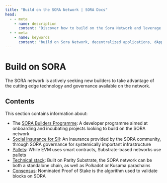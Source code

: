 ```yaml
---
title: "Build on the SORA Network | SORA Docs"
head:
  - - meta
    - name: description
      content: "Discover how to build on the Sora Network and leverage its infrastructure to develop decentralized applications (dApps). Learn about the tools, resources, and documentation available to developers, and explore the opportunities for innovation and collaboration within the Sora ecosystem."
  - - meta
    - name: keywords
      content: "build on Sora Network, decentralized applications, dApps, infrastructure, developers, tools, resources, documentation, Sora ecosystem"
---
```


# Build on SORA

The SORA network is actively seeking new builders to take advantage of the cutting edge technology and governance available on the network.

## Contents

This section contains information about:

- The [SORA Builders Programme](/sora-builders.md): A developer programme aimed at onboarding and incubating projects looking to build on the SORA network
- [Social Insurance for SII](/social-insurance.md): An insurance provided by the SORA community, through SORA governance for systemically important infrastructure
- [Pallets](/pallets.md): While EVM uses smart contracts, Substrate-based networks use pallets
- [Technical stack](/technical-stack.md): Built on Parity Substrate, the SORA network can be both a standalone chain, as well as Polkadot or Kusama parachains
- [Consensus](/consensus.md): Nominated Proof of Stake is the algorithm used to validate blocks on SORA
